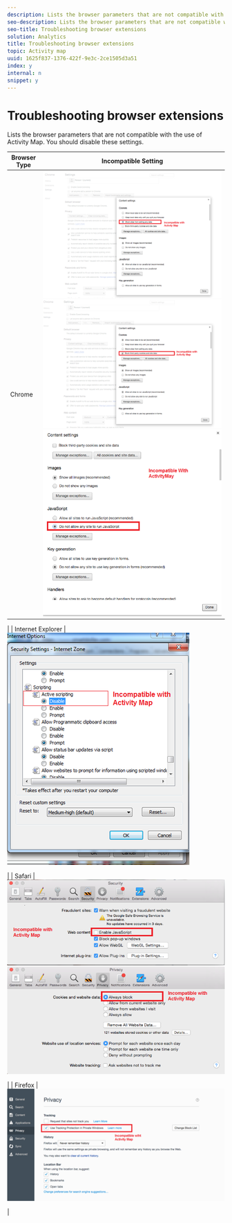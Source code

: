 ```yaml
---
description: Lists the browser parameters that are not compatible with the use of Activity Map. You should disable these settings.
seo-description: Lists the browser parameters that are not compatible with the use of Activity Map. You should disable these settings.
seo-title: Troubleshooting browser extensions
solution: Analytics
title: Troubleshooting browser extensions
topic: Activity map
uuid: 1625f837-1376-422f-9e3c-2ce1505d3a51
index: y
internal: n
snippet: y
---
```


# Troubleshooting browser extensions

Lists the browser parameters that are not compatible with the use of Activity Map. You should disable these settings.

|  Browser Type  | Incompatible Setting  |
|---|---|
|  Chrome  |  ![](assets/Chrome1.png)  ![](assets/Chrome2.png)  ![](assets/Chrome3.png)

|
|  Internet Explorer  |  ![](assets/IE1.png)

|
|  Safari  |  ![](assets/Safari1.png)  ![](assets/Safari2.png)

|
|  Firefox  |  ![](assets/Firefox.png)

|

